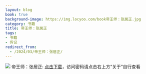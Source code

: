 ```yaml
---
layout: blog
book: true
background-image: https://img.locyoo.com/book帝王师：张居正.jpg
category: 书籍
title: 帝王师：张居正
tags:
- 书籍
- 传记
redirect_from:
  - /2024/03/帝王师：张居正/
---
```

![](https://img.locyoo.com/book帝王师：张居正.jpg)
帝王师：张居正: <a name = "ref1" href="https://url18.ctfile.com/f/50983618-1055874562-ba2b80?p=3619">点击下载</a>，访问密码请点击右上方“关于”自行查看